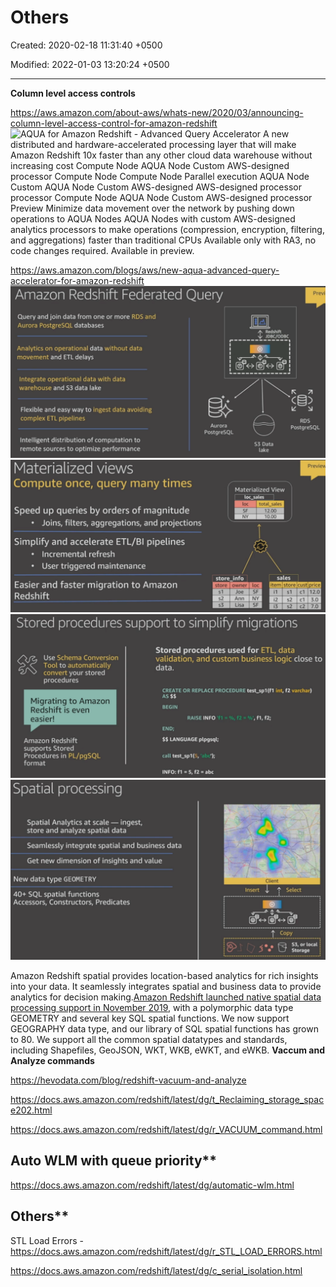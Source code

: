 # Others

Created: 2020-02-18 11:31:40 +0500

Modified: 2022-01-03 13:20:24 +0500

---

**Column level access controls**

<https://aws.amazon.com/about-aws/whats-new/2020/03/announcing-column-level-access-control-for-amazon-redshift>
![AQUA for Amazon Redshift - Advanced Query Accelerator A new distributed and hardware-accelerated processing layer that will make Amazon Redshift 10x faster than any other cloud data warehouse without increasing cost Compute Node AQUA Node Custom AWS-designed processor Compute Node Compute Node Parallel execution AQUA Node Custom AQUA Node Custom AWS-designed AWS-designed processor processor Compute Node AQUA Node Custom AWS-designed processor Preview Minimize data movement over the network by pushing down operations to AQUA Nodes AQUA Nodes with custom AWS-designed analytics processors to make operations (compression, encryption, filtering, and aggregations) faster than traditional CPUs Available only with RA3, no code changes required. Available in preview. ](media/AWS-Redshift_Others-image1.png)

<https://aws.amazon.com/blogs/aws/new-aqua-advanced-query-accelerator-for-amazon-redshift>
![Amazon Redshift Federated Query Query and join data from one or more RDS and Aurora PostgreSQL databases Analytics on operational data without data movement and ETL delays Integrate operational data with data warehouse and S3 data lake Flexible and easy way to ingest data avoiding complex ETL pipelines Intelligent distribution of computation to remote sources to optimize performance Redshift V JDBC/ODBC 1 1 1 Aurora PostgreSQL S3 Data lake 1 1 1 Previ RDS PostgreSQL ](media/AWS-Redshift_Others-image2.png)
![Materialized views Compute once, query many times Materialized View loc_sales Speed up queries by orders of magnitude • Joins, filters, aggregations, and projections store_info Simplify and accelerate ETL/BI pipelines • Incremental refresh User triggered maintenance Easier and faster migration to Amazon Redshift store sl loc NY owner Joe Ann Lisa loc NY total_sales 12.00 10.00 sales item store cust il i2 s2 cl Previeu rice 12.0 3.0 7.0 ](media/AWS-Redshift_Others-image3.png)
![Stored procedures support to simplify migrations Use Schema Conversion Tool to automatically convert your stored procedures Migrating to Amazon Redshift is even easier! Amazon Redshift supports Stored Procedures in PL/pgSQL format Stored procedures used for ETL, data validation, and custom business logic close to data. CREATE OR REPLACE PROCEDURE int, f2 varchar) AS $$ BEGIN RAISE INFO 'fl = %, f2 END; $$ LANGUAGE pipgsql; call test_sp1(5, 'abc'); INFO: fl = 5, f2 = abc % , fl, f2; ](media/AWS-Redshift_Others-image4.png)
![Spatial processing Spatial Analytics at scale --- ingest, store and analyze spatial data Seamlessly integrate spatial and business data Get new dimension of insights and value New data type GEOMETRY 40+ SQL spatial functions Accessors, Constructors, Predicates Insert Client + Select Copy S3, or local ](media/AWS-Redshift_Others-image5.png)

Amazon Redshift spatial provides location-based analytics for rich insights into your data. It seamlessly integrates spatial and business data to provide analytics for decision making.[Amazon Redshift launched native spatial data processing support in November 2019](https://aws.amazon.com/about-aws/whats-new/2019/11/amazon-redshift-announces-support-spatial-data/), with a polymorphic data type GEOMETRY and several key SQL spatial functions. We now support GEOGRAPHY data type, and our library of SQL spatial functions has grown to 80. We support all the common spatial datatypes and standards, including Shapefiles, GeoJSON, WKT, WKB, eWKT, and eWKB.
**Vaccum and Analyze commands**

<https://hevodata.com/blog/redshift-vacuum-and-analyze>

<https://docs.aws.amazon.com/redshift/latest/dg/t_Reclaiming_storage_space202.html>

<https://docs.aws.amazon.com/redshift/latest/dg/r_VACUUM_command.html>

## Auto WLM with queue priority**

<https://docs.aws.amazon.com/redshift/latest/dg/automatic-wlm.html>

## Others**

STL Load Errors - <https://docs.aws.amazon.com/redshift/latest/dg/r_STL_LOAD_ERRORS.html>

<https://docs.aws.amazon.com/redshift/latest/dg/c_serial_isolation.html>